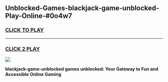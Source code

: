 
## Unblocked-Games-blackjack-game-unblocked-Play-Online-#0o4w7
<h3>
<a href="https://premium.freeplayer.one?title=blackjack-game-unblocked&ref=24F">CLICK TO PLAY</a></h3>
<hr>

<h3>
<a href="https://premium.freeplayer.one?title=blackjack-game-unblocked&ref=24F">CLICK 2 PLAY</a>
  
</h3>

<a href="https://premium.freeplayer.one?title=blackjack-game-unblocked&ref=24F/"><img src="https://clearcache.store/games.png"></a>


**blackjack-game-unblocked games unblocked: Your Gateway to Fun and Accessible Online Gaming**
